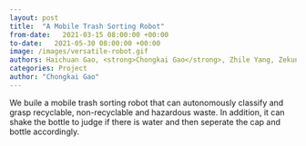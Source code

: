 ```yaml
---
layout: post
title:  "A Mobile Trash Sorting Robot"
from-date:   2021-03-15 08:00:00 +00:00
to-date:   2021-05-30 08:00:00 +00:00
image: /images/versatile-robot.gif
authors: Haichuan Gao, <strong>Chongkai Gao</strong>, Zhile Yang, Zekun Li
categories: Project
author: "Chongkai Gao"
---
```

We buile a mobile trash sorting robot that can autonomously classify and grasp recyclable, non-recyclable and hazardous waste. In addition, it can shake the bottle to judge if there is water and then seperate the cap and bottle accordingly.
